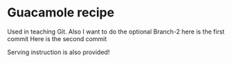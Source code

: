 # Guacamole recipe

Used in teaching Git.
Also I want to do the optional Branch-2
here is the first commit
Here is the second commit

Serving instruction is also provided!